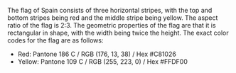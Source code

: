 The flag of Spain consists of three horizontal stripes, with the top and bottom stripes being red and the middle stripe being yellow. The aspect ratio of the flag is 2:3. The geometric properties of the flag are that it is rectangular in shape, with the width being twice the height. The exact color codes for the flag are as follows: 
- Red: Pantone 186 C / RGB (176, 13, 38) / Hex #C81026
- Yellow: Pantone 109 C / RGB (255, 223, 0) / Hex #FFDF00